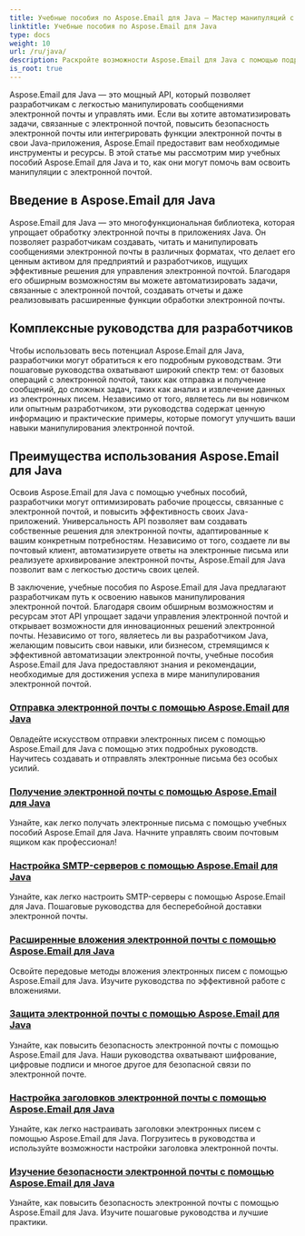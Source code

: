 ```yaml
---
title: Учебные пособия по Aspose.Email для Java — Мастер манипуляций с электронной почтой
linktitle: Учебные пособия по Aspose.Email для Java
type: docs
weight: 10
url: /ru/java/
description: Раскройте возможности Aspose.Email для Java с помощью подробных руководств. Изучите манипулирование электронной почтой, управление ею и многое другое.
is_root: true
---
```


Aspose.Email для Java — это мощный API, который позволяет разработчикам с легкостью манипулировать сообщениями электронной почты и управлять ими. Если вы хотите автоматизировать задачи, связанные с электронной почтой, повысить безопасность электронной почты или интегрировать функции электронной почты в свои Java-приложения, Aspose.Email предоставит вам необходимые инструменты и ресурсы. В этой статье мы рассмотрим мир учебных пособий Aspose.Email для Java и то, как они могут помочь вам освоить манипуляции с электронной почтой.

## Введение в Aspose.Email для Java

Aspose.Email для Java — это многофункциональная библиотека, которая упрощает обработку электронной почты в приложениях Java. Он позволяет разработчикам создавать, читать и манипулировать сообщениями электронной почты в различных форматах, что делает его ценным активом для предприятий и разработчиков, ищущих эффективные решения для управления электронной почтой. Благодаря его обширным возможностям вы можете автоматизировать задачи, связанные с электронной почтой, создавать отчеты и даже реализовывать расширенные функции обработки электронной почты.

## Комплексные руководства для разработчиков

Чтобы использовать весь потенциал Aspose.Email для Java, разработчики могут обратиться к его подробным руководствам. Эти пошаговые руководства охватывают широкий спектр тем: от базовых операций с электронной почтой, таких как отправка и получение сообщений, до сложных задач, таких как анализ и извлечение данных из электронных писем. Независимо от того, являетесь ли вы новичком или опытным разработчиком, эти руководства содержат ценную информацию и практические примеры, которые помогут улучшить ваши навыки манипулирования электронной почтой.

## Преимущества использования Aspose.Email для Java

Освоив Aspose.Email для Java с помощью учебных пособий, разработчики могут оптимизировать рабочие процессы, связанные с электронной почтой, и повысить эффективность своих Java-приложений. Универсальность API позволяет вам создавать собственные решения для электронной почты, адаптированные к вашим конкретным потребностям. Независимо от того, создаете ли вы почтовый клиент, автоматизируете ответы на электронные письма или реализуете архивирование электронной почты, Aspose.Email для Java позволит вам с легкостью достичь своих целей.

В заключение, учебные пособия по Aspose.Email для Java предлагают разработчикам путь к освоению навыков манипулирования электронной почтой. Благодаря своим обширным возможностям и ресурсам этот API упрощает задачи управления электронной почтой и открывает возможности для инновационных решений электронной почты. Независимо от того, являетесь ли вы разработчиком Java, желающим повысить свои навыки, или бизнесом, стремящимся к эффективной автоматизации электронной почты, учебные пособия Aspose.Email для Java предоставляют знания и рекомендации, необходимые для достижения успеха в мире манипулирования электронной почтой.

### [Отправка электронной почты с помощью Aspose.Email для Java](./sending-emails/)
Овладейте искусством отправки электронных писем с помощью Aspose.Email для Java с помощью этих подробных руководств. Научитесь создавать и отправлять электронные письма без особых усилий.
### [Получение электронной почты с помощью Aspose.Email для Java](./receiving-emails/)
Узнайте, как легко получать электронные письма с помощью учебных пособий Aspose.Email для Java. Начните управлять своим почтовым ящиком как профессионал!
### [Настройка SMTP-серверов с помощью Aspose.Email для Java](./configuring-smtp-servers/)
Узнайте, как легко настроить SMTP-серверы с помощью Aspose.Email для Java. Пошаговые руководства для бесперебойной доставки электронной почты.
### [Расширенные вложения электронной почты с помощью Aspose.Email для Java](./advanced-email-attachments/)
Освойте передовые методы вложения электронных писем с помощью Aspose.Email для Java. Изучите руководства по эффективной работе с вложениями.
### [Защита электронной почты с помощью Aspose.Email для Java](./securing-email-communications/)
Узнайте, как повысить безопасность электронной почты с помощью Aspose.Email для Java. Наши руководства охватывают шифрование, цифровые подписи и многое другое для безопасной связи по электронной почте.
### [Настройка заголовков электронной почты с помощью Aspose.Email для Java](./customizing-email-headers/)
Узнайте, как легко настраивать заголовки электронных писем с помощью Aspose.Email для Java. Погрузитесь в руководства и используйте возможности настройки заголовка электронной почты.
### [Изучение безопасности электронной почты с помощью Aspose.Email для Java](./exploring-email-security/)
Узнайте, как повысить безопасность электронной почты с помощью Aspose.Email для Java. Изучите пошаговые руководства и лучшие практики.